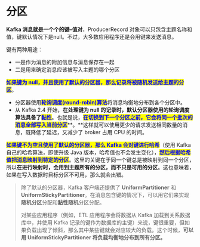 # 分区

**Kafka 消息就是一个个的键–值对**，ProducerRecord 对象可以只包含主题名称和值，键默认情况下是null。不过，大多数应用程序还是会用键来发送消息。

键有两种用途：

* 一是作为消息的附加信息与消息保存在一起
* 二是用来确定消息应该被写入主题的哪个分区

<mark style="color:blue;">**如果键为 null，并且使用了默认的分区器，那么记录将被随机发送给主题的分区**</mark>。

* 分区器使用<mark style="color:blue;">**轮询调度(round-robin)算法**</mark>将消息均衡地分布到各个分区中。
* 从 Kafka 2.4 开始，**在处理键为 null 的记录时，默认分区器使用的轮询调度算法具备了**<mark style="color:blue;">**黏性**</mark>。也就是说，<mark style="color:blue;">**在切换到下一个分区之前，它会将同一个批次的消息全部写入当前分区**</mark>**。**这样就可以使用更少的请求发送相同数量的消息，既降低了延迟，又减少了 broker 占用 CPU 的时间。

<mark style="color:blue;">**如果键不为空且使用了默认的分区器，那么 Kafka 会对键进行哈希**</mark>（使用 Kafka 自己的哈希算法，即使升级 Java 版本，哈希值也不会发生变化），<mark style="color:blue;">**然后根据哈希值把消息映射到特定的分区**</mark>。这里的关键在于同一个键总是被映射到同一个分区，所以**在进行映射时，会用到主题所有的分区，而不只是可用的分区**。这也意味着，如果在写入数据时目标分区不可用，那么就会出错。

> 除了默认的分区器，Kafka 客户端还提供了 **UniformPartitioner** 和 **UniformStickyPartitioner**。在消息包含键的情况下，可以用它们来实现**随机分区**分配和**黏性随机**分区分配。
>
> 对某些应用程序（例如，ETL 应用程序会将数据从 Kafka 加载到关系数据库中，并使用 Kafka 记录的键作为数据库的主键）来说，键很重要，但如果负载出现了倾斜，那么其中某些键就会对应较大的负载。这个时候，**可以用 UniformStickyPartitioner 将负载均衡地分布到所有分区。**
